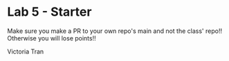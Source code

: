 # Lab 5 - Starter
Make sure you make a PR to your own repo's main and not the class' repo!! Otherwise you will lose points!!

Victoria Tran
